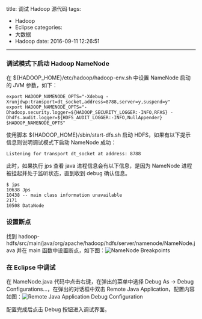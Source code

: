 title: 调试 Hadoop 源代码
tags:
  - Hadoop
  - Eclipse
categories:
  - 大数据
  - Hadoop
date: 2016-09-11 12:26:51
---

### 调试模式下启动 Hadoop NameNode

在 ${HADOOP_HOME}/etc/hadoop/hadoop-env.sh 中设置 NameNode 启动的 JVM 参数，如下：

    export HADOOP_NAMENODE_OPTS="-Xdebug -Xrunjdwp:transport=dt_socket,address=8788,server=y,suspend=y"
    export HADOOP_NAMENODE_OPTS="-Dhadoop.security.logger=${HADOOP_SECURITY_LOGGER:-INFO,RFAS} -Dhdfs.audit.logger=${HDFS_AUDIT_LOGGER:-INFO,NullAppender} $HADOOP_NAMENODE_OPTS"

使用脚本 ${HADOOP_HOME}/sbin/start-dfs.sh 启动 HDFS，如果有以下提示信息则说明调试模式下启动 NameNode 成功：

    Listening for transport dt_socket at address: 8788

此时，如果执行 jps 查看 java 进程信息会有以下信息，是因为 NameNode 进程被挂起并处于监听状态，直到收到 debug 确认信息。

    $ jps
    10638 Jps
    10438 -- main class information unavailable
    2171 
    10508 DataNode

### 设置断点

找到 hadoop-hdfs/src/main/java/org/apache/hadoop/hdfs/server/namenode/NameNode.java 并在 main 函数中设置断点，如下图：![NameNode Breakpoints](/uploads/20160911/namenode-breakpoints.png)

### 在 Eclipse 中调试

在 NameNode.java 代码中点击右键，在弹出的菜单中选择 Debug As -> Debug Configurations...，在弹出的对话框中双击 Remote Java Application，配置内容如图：![Remote Java Application Debug Configuration](/uploads/20160911/remote-java-application-debug-conf.png)

配置完成后点击 Debug 按钮进入调试界面。